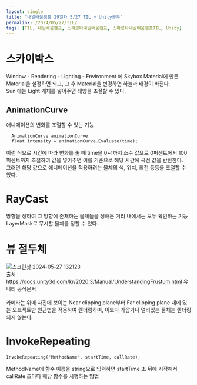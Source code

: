 ```yaml
---
layout: single
title: "내일배움캠프 29일차 5/27 TIL + Unity공부"
permalink: /2024/05/27/TIL/
tags: [TIL, 내일배움캠프, 스파르타내일배움캠프, 스파르타내일배움캠프TIL, Unity]
---
```


# 스카이박스
Window - Rendering - Lighting - Environment 에 Skybox Material에 만든 Material을 설정하면 되고, 그 후 Material을 변경하면 하늘과 배경이 바뀐다.  
Sun 에는 Light 개체를 넣어주면 태양을 조절할 수 있다.  
## AnimationCurve
애니메이션의 변화를 조절할 수 있는 기능  
```
  AnimationCurve animationCurve
  float intensity = animationCurve.Evaluate(time);
```
이런 식으로 시간에 따라 변화를 줄 때 time을 0~1까지 소수 값으로 0퍼센트에서 100퍼센트까지 조절하여 값을 넣어주면 이를 기준으로 해당 시간에 곡선 값을 반환한다.  
그러면 해당 값으로 애니메이션을 적용하려는 물체의 색, 위치, 회전 등등을 조절할 수 있다.

# RayCast
방향을 정하여 그 방향에 존재하는 물체들을 정해둔 거리 내에서는 모두 확인하는 기능  
LayerMask로 무시할 물체를 정할 수 있다.  

# 뷰 절두체
![스크린샷 2024-05-27 132123](https://github.com/LeeSangSoos/LeeSangSoos.github.io/assets/105085706/d64e5e05-e885-4258-9801-3cc4cb2d3ea0)  
출처 : https://docs.unity3d.com/kr/2020.3/Manual/UnderstandingFrustum.html 유니티 공식문서  
<br>
카메라는 위에 사진에 보이는 Near clipping plane부터 Far clipping plane 내에 있는 오브젝트만 원근법을 적용하여 렌더링하며, 이보다 가깝거나 멀리있는 물체는 렌더링 되지 않는다.  

# InvokeRepeating
```
InvokeRepeating("MethodName", startTime, callRate);  
```
MethodName에 함수 이름을 string으로 입력하면 startTime 초 뒤에 시작해서 callRate 초마다 해당 함수를 시행하는 방법  
